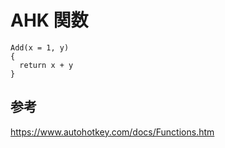 ﻿# AHK 関数

```autohotkey
Add(x = 1, y)
{
  return x + y
}
```

## 参考
https://www.autohotkey.com/docs/Functions.htm
